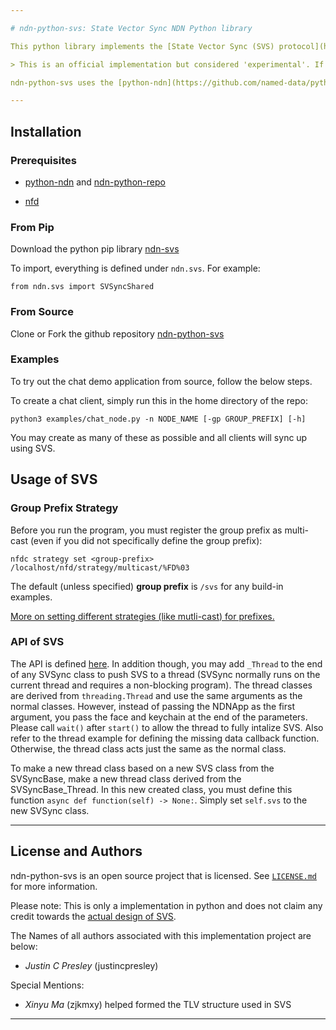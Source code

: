```yaml
---

# ndn-python-svs: State Vector Sync NDN Python library

This python library implements the [State Vector Sync (SVS) protocol](https://named-data.github.io/StateVectorSync/) to synchronise states between multiple clients over NDN for distributed realtime applications.

> This is an official implementation but considered 'experimental'. If there are any concerns or suggestions, please create [a new issue](https://github.com/justincpresley/ndn-python-svs/issues).

ndn-python-svs uses the [python-ndn](https://github.com/named-data/python-ndn) library for it's ndn client implementation.

---
```


## Installation

### Prerequisites

* [python-ndn](https://python-ndn.readthedocs.io/en/latest/src/installation.html) and [ndn-python-repo](https://ndn-python-repo.readthedocs.io/en/latest/src/install.html)

* [nfd](https://named-data.net/doc/NFD/0.5.0/INSTALL.html)

### From Pip

Download the python pip library [ndn-svs](https://pypi.org/project/ndn-svs/)

To import, everything is defined under `ndn.svs`. For example:
```
from ndn.svs import SVSyncShared
```

### From Source

Clone or Fork the github repository [ndn-python-svs](https://github.com/justincpresley/ndn-python-svs)

### Examples

To try out the chat demo application from source, follow the below steps.

To create a chat client, simply run this in the home directory of the repo:
```
python3 examples/chat_node.py -n NODE_NAME [-gp GROUP_PREFIX] [-h]
```
You may create as many of these as possible and all clients will sync up using SVS.

## Usage of SVS

### Group Prefix Strategy

Before you run the program, you must register the group prefix as multi-cast (even if you did not specifically define the group prefix):
```
nfdc strategy set <group-prefix> /localhost/nfd/strategy/multicast/%FD%03
```
The default (unless specified) **group prefix** is `/svs` for any build-in examples.

[More on setting different strategies (like mutli-cast) for prefixes.](https://named-data.net/doc/NFD/current/manpages/nfdc-strategy.html)

### API of SVS

The API is defined [here](https://named-data.github.io/StateVectorSync/API.html). In addition though, you may add `_Thread` to the end of any SVSync class to push SVS to a thread (SVSync normally runs on the current thread and requires a non-blocking program). The thread classes are derived from `threading.Thread` and use the same arguments as the normal classes. However, instead of passing the NDNApp as the first argument, you pass the face and keychain at the end of the parameters. Please call `wait()` after `start()` to allow the thread to fully intalize SVS. Also refer to the thread example for defining the missing data callback function. Otherwise, the thread class acts just the same as the normal class.

To make a new thread class based on a new SVS class from the SVSyncBase, make a new thread class derived from the SVSyncBase_Thread. In this new created class, you must define this function `async def function(self) -> None:`. Simply set `self.svs` to the new SVSync class.

---

## License and Authors

ndn-python-svs is an open source project that is licensed. See [`LICENSE.md`](https://github.com/justincpresley/ndn-python-svs/blob/master/LICENSE.md) for more information.

Please note: This is only a implementation in python and does not claim any credit towards the [actual design of SVS](https://named-data.github.io/StateVectorSync/).

The Names of all authors associated with this implementation project are below:

  * *Justin C Presley* (justincpresley)

Special Mentions:

  * *Xinyu Ma* (zjkmxy) helped formed the TLV structure used in SVS

---
